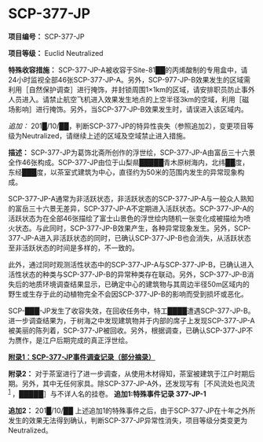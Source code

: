 # SCP-377-JP
**项目编号：** SCP-377-JP

**项目等级：** Euclid Neutralized

**特殊收容措施：** SCP-377-JP-A被收容于Site-81██的丙烯酸制的专用盒中，请24小时监视全部46张SCP-377-JP-A。另外，SCP-977-JP-B效果发生的区域需利用［自然保护调查］进行掩饰，并封锁周围1×1km的区域，请安排职员防止事外人员进入。请禁止航空飞机进入效果发生地点的上空半径3km的空域，利用［磁场影响］进行掩饰。另外，当SCP-377-JP-B效果发生时，请误进入该区域内。

*追加：* 201█/10/██，判断SCP-377-JP的特异性丧失（参照追加2），变更项目等级为Neutralized，请继续上述的区域及空域禁止进入措施。

**描述：** SCP-377-JP为葛饰北斋所创作的浮世绘，SCP-377-JP-A由富岳三十六景全作46张构成。SCP-377-JP由位于山梨県█████青木原树海内，北纬██度，东经███度，以茶室式建筑为中心，直径约为50米的范围内发生的异常现象构成。

SCP-377-JP-A通常为非活跃状态，非活跃状态的SCP-377-JP-A与一般众人熟知的富岳三十六景无差异，SCP-377-JP-A不定期进入活跃状态。SCP-377-JP-A的活跃状态为在全部46张描绘了富士山景色的浮世绘内随机一张变化成被描绘为喷火状态。与此同时，SCP-377-JP-B效果产生，各种异常现象发生。另外，SCP-377-JP-A进入非活跃状态的同时，已确认SCP-377-JP-B也会消失，从活跃状态至非活跃状态的时间是多样的，不一致的。

此外，通过同时观测活性状态中的SCP-377-JP-A与SCP-377-JP-B，已确认进入活性状态的种类与SCP-377-JP-B的异常种类存在联动。另外，SCP-377-JP-B消失后的地质环境调查结果显示，已确定中心的建筑物与其周边半径50m区域内的野生或生存于此的动植物完全不会因SCP-377-JP-B的影响而受到损坏或恶化。

SCP-███-JP发生了收容失效，在回收任务中，特工████遭遇SCP-377-JP-B。进一步调查结果为，于树海之中发现建筑物并于内部的席子上发现SCP-377-JP-A被美丽的陈列着，SCP-377-JP被回收。另外，根据调查，已确认SCP-377-JP不为赝作，是江户后期完成的真正浮世绘。

**<span style='text-decoration: underline;'>&#38468;&#24405;1&#65306;SCP-377-JP&#20107;&#20214;&#35843;&#26597;&#35760;&#24405;&#65288;&#37096;&#20998;&#25688;&#24405;&#65289;</span>** 



**附录2：** 对于茶室进行了进一步调查，从使用木材得知，茶室被建筑于江户时期后期。另外，其中无任何家具。除SCP-377-JP-A外，还发现写有［不风流处也风流<sup class='footnoteref'>
 <a shape='rect' class='footnoteref' id='footnoteref-1' href='javascript:;' onclick='WIKIDOT.page.utils.scrollToReference(&apos;footnote-1&apos;)'>1</a>
</sup>，█████］与不详人名的挂卷。
<strong>&#36861;&#21152;1:&#29305;&#27530;&#20107;&#20214;&#35760;&#24405; 377-JP-1</strong>



**追加2：** 201█/10/██
上述追加1的特殊事件之后，由于SCP-377-JP在十年之外所发生的效果无法得到确认，判断SCP-377-JP异常性消失，项目等级分类变更为Neutralized。